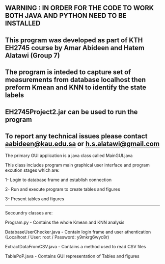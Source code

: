 WARNING : IN ORDER FOR THE CODE TO WORK BOTH JAVA AND PYTHON NEED TO BE INSTALLED 
----------------------------------------------------------------------------------------------------------------------------------------------
This program was developed as part of KTH EH2745 course by Amar Abideen and Hatem Alatawi (Group 7)
----------------------------------------------------------------------------------------------------------------------------------------------
The program is inteded to capture set of measurements from  database localhost then preform Kmean and KNN to identify the state labels
----------------------------------------------------------------------------------------------------------------------------------------------
EH2745Project2.jar can be used to run the program
----------------------------------------------------------------------------------------------------------------------------------------------
To report any technical issues please contact aabideen@kau.edu.sa or h.s.alatawi@gmail.com
----------------------------------------------------------------------------------------------------------------------------------------------

The primary GUI application is a java class called MainGUI.java

This class includes program main graphical user interface and program excution stages which are:

1- Login to database frame and establish connection 

2- Run and execute program to create tables and figures

3- Present tables and figures 

-------------------------------------------------------------------------------------------------------------------------------------------

Secoundry classes are:

Program.py - Contains the whole Kmean and KNN analysis 

DatabaseUserChecker.java - Contain login frame and user athentication (Localhost / User: root / Password: y9mkrg6wyc8r)

ExtractDataFromCSV.java - Contains a method used to read CSV files

TablePoP.java - Contains GUI representation of Tables and figures
